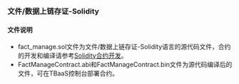 ### 文件/数据上链存证-Solidity
#### 文件说明
+ fact_manage.sol文件为文件/数据上链存证-Solidity语言的源代码文件，合约的开发和编译请参考[Solidity合约开发](https://cloud.tencent.com/document/product/663/72542)。
+ FactManageContract.abi和FactManageContract.bin文件为源代码编译后的文件，可在TBaaS控制台部署合约。